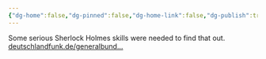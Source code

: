 ```yaml
---
{"dg-home":false,"dg-pinned":false,"dg-home-link":false,"dg-publish":true,"tags":["dgblip"],"disabled rules":["yaml-title","yaml-title-alias","file-name-heading"],"title":"philipp on mastodon @ 2023-02-05","created-date":"2023-02-05T12:13:41","id":109812070572636640,"updated-date":"2025-05-02T08:50:43","dg-path":"blips/109812070572636632.md","permalink":"/blips/109812070572636632/","dgPassFrontmatter":true}
---
```



Some serious Sherlock Holmes skills were needed to find that out. [deutschlandfunk.de/generalbund…](https://www.deutschlandfunk.de/generalbundesanwalt-warnt-vor-neu-rechten-in-buergerlichem-gewand-100.html)



